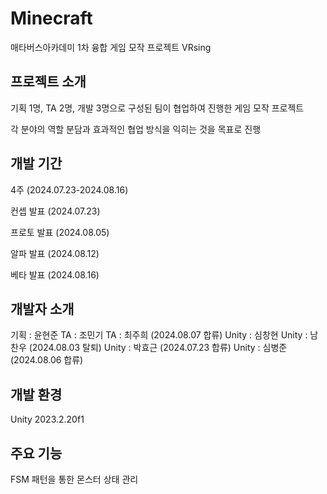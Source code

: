 # Minecraft
매타버스아카데미 1차 융합 게임 모작 프로젝트 VRsing

## 프로젝트 소개
기획 1명, TA 2명, 개발 3명으로 구성된 팀이 협업하여 진행한 게임 모작 프로젝트

각 분야의 역할 분담과 효과적인 협업 방식을 익히는 것을 목표로 진행


## 개발 기간
4주 (2024.07.23-2024.08.16)

컨셉 발표 (2024.07.23)

프로토 발표 (2024.08.05)

알파 발표 (2024.08.12)

베타 발표 (2024.08.16)


## 개발자 소개
기획 : 윤현준
TA : 조민기
TA : 최주희 (2024.08.07 합류)
Unity : 심창현
Unity : 남찬우 (2024.08.03 탈퇴)
Unity : 박효근 (2024.07.23 합류)
Unity : 심병준 (2024.08.06 합류)

## 개발 환경
Unity 2023.2.20f1


## 주요 기능
FSM 패턴을 통한 몬스터 상태 관리
